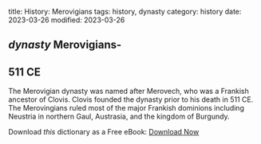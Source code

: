 title: History: Merovigians
tags: history, dynasty
category: history
date: 2023-03-26
modified: 2023-03-26

## _dynasty_  Merovigians-
  511 CE
-
The Merovigian dynasty was named
after Merovech, who was a Frankish ancestor of   Clovis.
Clovis founded the dynasty prior to his death in   511 CE.
  The
Merovingians ruled most of the major Frankish dominions including
Neustria in northern Gaul, Austrasia, and the kingdom of Burgundy.


Download *this* dictionary as a Free eBook: [Download Now]({static}static/CairnsHistoryDictionary.pdf)

